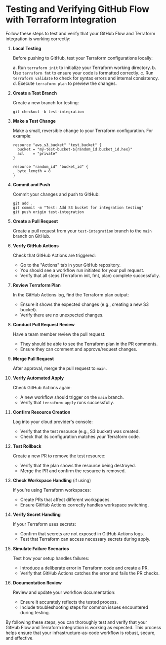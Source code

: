 # Testing and Verifying GitHub Flow with Terraform Integration

Follow these steps to test and verify that your GitHub Flow and Terraform integration is working correctly:

1. **Local Testing**
   
   Before pushing to GitHub, test your Terraform configurations locally:

   a. Run `terraform init` to initialize your Terraform working directory.
   b. Use `terraform fmt` to ensure your code is formatted correctly.
   c. Run `terraform validate` to check for syntax errors and internal consistency.
   d. Execute `terraform plan` to preview the changes.

2. **Create a Test Branch**
   
   Create a new branch for testing:
   ```
   git checkout -b test-integration
   ```

3. **Make a Test Change**
   
   Make a small, reversible change to your Terraform configuration. For example:
   ```hcl
   resource "aws_s3_bucket" "test_bucket" {
     bucket = "my-test-bucket-${random_id.bucket_id.hex}"
     acl    = "private"
   }

   resource "random_id" "bucket_id" {
     byte_length = 8
   }
   ```

4. **Commit and Push**
   
   Commit your changes and push to GitHub:
   ```
   git add .
   git commit -m "Test: Add S3 bucket for integration testing"
   git push origin test-integration
   ```

5. **Create a Pull Request**
   
   Create a pull request from your `test-integration` branch to the `main` branch on GitHub.

6. **Verify GitHub Actions**
   
   Check that GitHub Actions are triggered:
   - Go to the "Actions" tab in your GitHub repository.
   - You should see a workflow run initiated for your pull request.
   - Verify that all steps (Terraform init, fmt, plan) complete successfully.

7. **Review Terraform Plan**
   
   In the GitHub Actions log, find the Terraform plan output:
   - Ensure it shows the expected changes (e.g., creating a new S3 bucket).
   - Verify there are no unexpected changes.

8. **Conduct Pull Request Review**
   
   Have a team member review the pull request:
   - They should be able to see the Terraform plan in the PR comments.
   - Ensure they can comment and approve/request changes.

9. **Merge Pull Request**
   
   After approval, merge the pull request to `main`.

10. **Verify Automated Apply**
    
    Check GitHub Actions again:
    - A new workflow should trigger on the `main` branch.
    - Verify that `terraform apply` runs successfully.

11. **Confirm Resource Creation**
    
    Log into your cloud provider's console:
    - Verify that the test resource (e.g., S3 bucket) was created.
    - Check that its configuration matches your Terraform code.

12. **Test Rollback**
    
    Create a new PR to remove the test resource:
    - Verify that the plan shows the resource being destroyed.
    - Merge the PR and confirm the resource is removed.

13. **Check Workspace Handling** (if using)
    
    If you're using Terraform workspaces:
    - Create PRs that affect different workspaces.
    - Ensure GitHub Actions correctly handles workspace switching.

14. **Verify Secret Handling**
    
    If your Terraform uses secrets:
    - Confirm that secrets are not exposed in GitHub Actions logs.
    - Test that Terraform can access necessary secrets during apply.

15. **Simulate Failure Scenarios**
    
    Test how your setup handles failures:
    - Introduce a deliberate error in Terraform code and create a PR.
    - Verify that GitHub Actions catches the error and fails the PR checks.

16. **Documentation Review**
    
    Review and update your workflow documentation:
    - Ensure it accurately reflects the tested process.
    - Include troubleshooting steps for common issues encountered during testing.

By following these steps, you can thoroughly test and verify that your GitHub Flow and Terraform integration is working as expected. This process helps ensure that your infrastructure-as-code workflow is robust, secure, and effective.
